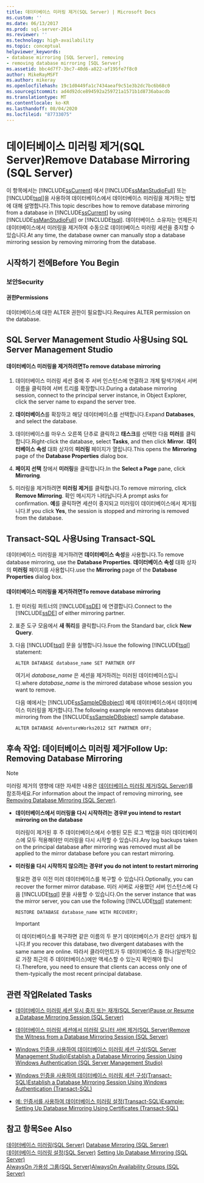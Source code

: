```yaml
---
title: 데이터베이스 미러링 제거(SQL Server) | Microsoft Docs
ms.custom: ''
ms.date: 06/13/2017
ms.prod: sql-server-2014
ms.reviewer: ''
ms.technology: high-availability
ms.topic: conceptual
helpviewer_keywords:
- database mirroring [SQL Server], removing
- removing database mirroring [SQL Server]
ms.assetid: bbc4d7f7-3bc7-40d6-a822-af195fe7f8c0
author: MikeRayMSFT
ms.author: mikeray
ms.openlocfilehash: 19c1d0449fa1c7434aeaf9c51e3b2dc7bc6b68c0
ms.sourcegitcommit: ad4d92dce894592a259721a1571b1d8736abacdb
ms.translationtype: MT
ms.contentlocale: ko-KR
ms.lasthandoff: 08/04/2020
ms.locfileid: "87733075"
---
```

# <a name="remove-database-mirroring-sql-server"></a><span data-ttu-id="e4ffd-102">데이터베이스 미러링 제거(SQL Server)</span><span class="sxs-lookup"><span data-stu-id="e4ffd-102">Remove Database Mirroring (SQL Server)</span></span>
  <span data-ttu-id="e4ffd-103">이 항목에서는 [!INCLUDE[ssCurrent](../../includes/sscurrent-md.md)] 에서 [!INCLUDE[ssManStudioFull](../../includes/ssmanstudiofull-md.md)] 또는 [!INCLUDE[tsql](../../includes/tsql-md.md)]을 사용하여 데이터베이스에서 데이터베이스 미러링을 제거하는 방법에 대해 설명합니다.</span><span class="sxs-lookup"><span data-stu-id="e4ffd-103">This topic describes how to remove database mirroring from a database in [!INCLUDE[ssCurrent](../../includes/sscurrent-md.md)] by using [!INCLUDE[ssManStudioFull](../../includes/ssmanstudiofull-md.md)] or [!INCLUDE[tsql](../../includes/tsql-md.md)].</span></span>  <span data-ttu-id="e4ffd-104">데이터베이스 소유자는 언제든지 데이터베이스에서 미러링을 제거하여 수동으로 데이터베이스 미러링 세션을 중지할 수 있습니다.</span><span class="sxs-lookup"><span data-stu-id="e4ffd-104">At any time, the database owner can manually stop a database mirroring session by removing mirroring from the database.</span></span>  
  
 
  
##  <a name="before-you-begin"></a><a name="BeforeYouBegin"></a> <span data-ttu-id="e4ffd-105">시작하기 전에</span><span class="sxs-lookup"><span data-stu-id="e4ffd-105">Before You Begin</span></span>  
  
###  <a name="security"></a><a name="Security"></a> <span data-ttu-id="e4ffd-106">보안</span><span class="sxs-lookup"><span data-stu-id="e4ffd-106">Security</span></span>  
  
####  <a name="permissions"></a><a name="Permissions"></a> <span data-ttu-id="e4ffd-107">권한</span><span class="sxs-lookup"><span data-stu-id="e4ffd-107">Permissions</span></span>  
 <span data-ttu-id="e4ffd-108">데이터베이스에 대한 ALTER 권한이 필요합니다.</span><span class="sxs-lookup"><span data-stu-id="e4ffd-108">Requires ALTER permission on the database.</span></span>  
  
##  <a name="using-sql-server-management-studio"></a><a name="SSMSProcedure"></a> <span data-ttu-id="e4ffd-109">SQL Server Management Studio 사용</span><span class="sxs-lookup"><span data-stu-id="e4ffd-109">Using SQL Server Management Studio</span></span>  
  
#### <a name="to-remove-database-mirroring"></a><span data-ttu-id="e4ffd-110">데이터베이스 미러링을 제거하려면</span><span class="sxs-lookup"><span data-stu-id="e4ffd-110">To remove database mirroring</span></span>  
  
1.  <span data-ttu-id="e4ffd-111">데이터베이스 미러링 세션 중에 주 서버 인스턴스에 연결하고 개체 탐색기에서 서버 이름을 클릭하여 서버 트리를 확장합니다.</span><span class="sxs-lookup"><span data-stu-id="e4ffd-111">During a database mirroring session, connect to the principal server instance, in Object Explorer, click the server name to expand the server tree.</span></span>  
  
2.  <span data-ttu-id="e4ffd-112">**데이터베이스**를 확장하고 해당 데이터베이스를 선택합니다.</span><span class="sxs-lookup"><span data-stu-id="e4ffd-112">Expand **Databases**, and select the database.</span></span>  
  
3.  <span data-ttu-id="e4ffd-113">데이터베이스를 마우스 오른쪽 단추로 클릭하고 **태스크**를 선택한 다음 **미러**를 클릭합니다.</span><span class="sxs-lookup"><span data-stu-id="e4ffd-113">Right-click the database, select **Tasks**, and then click **Mirror**.</span></span> <span data-ttu-id="e4ffd-114">**데이터베이스 속성** 대화 상자의 **미러링** 페이지가 열립니다.</span><span class="sxs-lookup"><span data-stu-id="e4ffd-114">This opens the **Mirroring** page of the **Database Properties** dialog box.</span></span>  
  
4.  <span data-ttu-id="e4ffd-115">**페이지 선택** 창에서 **미러링**을 클릭합니다.</span><span class="sxs-lookup"><span data-stu-id="e4ffd-115">In the **Select a Page** pane, click **Mirroring**.</span></span>  
  
5.  <span data-ttu-id="e4ffd-116">미러링을 제거하려면 **미러링 제거**를 클릭합니다.</span><span class="sxs-lookup"><span data-stu-id="e4ffd-116">To remove mirroring, click **Remove Mirroring**.</span></span> <span data-ttu-id="e4ffd-117">확인 메시지가 나타납니다.</span><span class="sxs-lookup"><span data-stu-id="e4ffd-117">A prompt asks for confirmation.</span></span> <span data-ttu-id="e4ffd-118">**예**를 클릭하면 세션이 중지되고 미러링이 데이터베이스에서 제거됩니다.</span><span class="sxs-lookup"><span data-stu-id="e4ffd-118">If you click **Yes**, the session is stopped and mirroring is removed from the database.</span></span>  
  
##  <a name="using-transact-sql"></a><a name="TsqlProcedure"></a> <span data-ttu-id="e4ffd-119">Transact-SQL 사용</span><span class="sxs-lookup"><span data-stu-id="e4ffd-119">Using Transact-SQL</span></span>  
 <span data-ttu-id="e4ffd-120">데이터베이스 미러링을 제거하려면 **데이터베이스 속성**을 사용합니다.</span><span class="sxs-lookup"><span data-stu-id="e4ffd-120">To remove database mirroring, use the **Database Properties**.</span></span> <span data-ttu-id="e4ffd-121">**데이터베이스 속성** 대화 상자의 **미러링** 페이지를 사용합니다.</span><span class="sxs-lookup"><span data-stu-id="e4ffd-121">use the **Mirroring** page of the **Database Properties** dialog box.</span></span>  
  
#### <a name="to-remove-database-mirroring"></a><span data-ttu-id="e4ffd-122">데이터베이스 미러링을 제거하려면</span><span class="sxs-lookup"><span data-stu-id="e4ffd-122">To remove database mirroring</span></span>  
  
1.  <span data-ttu-id="e4ffd-123">한 미러링 파트너의 [!INCLUDE[ssDE](../../includes/ssde-md.md)] 에 연결합니다.</span><span class="sxs-lookup"><span data-stu-id="e4ffd-123">Connect to the [!INCLUDE[ssDE](../../includes/ssde-md.md)] of either mirroring partner.</span></span>  
  
2.  <span data-ttu-id="e4ffd-124">표준 도구 모음에서 **새 쿼리**를 클릭합니다.</span><span class="sxs-lookup"><span data-stu-id="e4ffd-124">From the Standard bar, click **New Query**.</span></span>  
  
3.  <span data-ttu-id="e4ffd-125">다음 [!INCLUDE[tsql](../../includes/tsql-md.md)] 문을 실행합니다.</span><span class="sxs-lookup"><span data-stu-id="e4ffd-125">Issue the following [!INCLUDE[tsql](../../includes/tsql-md.md)] statement:</span></span>  
  
    ```  
    ALTER DATABASE database_name SET PARTNER OFF  
    ```  
  
     <span data-ttu-id="e4ffd-126">여기서 *database_name* 은 세션을 제거하려는 미러된 데이터베이스입니다.</span><span class="sxs-lookup"><span data-stu-id="e4ffd-126">where *database_name* is the mirrored database whose session you want to remove.</span></span>  
  
     <span data-ttu-id="e4ffd-127">다음 예에서는 [!INCLUDE[ssSampleDBobject](../../includes/sssampledbobject-md.md)] 예제 데이터베이스에서 데이터베이스 미러링을 제거합니다.</span><span class="sxs-lookup"><span data-stu-id="e4ffd-127">The following example removes database mirroring from the [!INCLUDE[ssSampleDBobject](../../includes/sssampledbobject-md.md)] sample database.</span></span>  
  
    ```  
    ALTER DATABASE AdventureWorks2012 SET PARTNER OFF;  
    ```  
  
##  <a name="follow-up-removing-database-mirroring"></a><a name="FollowUp"></a> <span data-ttu-id="e4ffd-128">후속 작업: 데이터베이스 미러링 제거</span><span class="sxs-lookup"><span data-stu-id="e4ffd-128">Follow Up: Removing Database Mirroring</span></span>  
  
> [!NOTE]  
>  <span data-ttu-id="e4ffd-129">미러링 제거의 영향에 대한 자세한 내용은 [데이터베이스 미러링 제거&#40;SQL Server&#41;](database-mirroring-sql-server.md)를 참조하세요.</span><span class="sxs-lookup"><span data-stu-id="e4ffd-129">For information about the impact of removing mirroring, see [Removing Database Mirroring &#40;SQL Server&#41;](database-mirroring-sql-server.md).</span></span>  
  
-   <span data-ttu-id="e4ffd-130">**데이터베이스에서 미러링을 다시 시작하려는 경우**</span><span class="sxs-lookup"><span data-stu-id="e4ffd-130">**If you intend to restart mirroring on the database**</span></span>  
  
     <span data-ttu-id="e4ffd-131">미러링이 제거된 후 주 데이터베이스에서 수행된 모든 로그 백업을 미러 데이터베이스에 모두 적용해야만 미러링을 다시 시작할 수 있습니다.</span><span class="sxs-lookup"><span data-stu-id="e4ffd-131">Any log backups taken on the principal database after mirroring was removed must all be applied to the mirror database before you can restart mirroring.</span></span>  
  
-   <span data-ttu-id="e4ffd-132">**미러링을 다시 시작하지 않으려는 경우**</span><span class="sxs-lookup"><span data-stu-id="e4ffd-132">**If you do not intent to restart mirroring**</span></span>  
  
     <span data-ttu-id="e4ffd-133">필요한 경우 이전 미러 데이터베이스를 복구할 수 있습니다.</span><span class="sxs-lookup"><span data-stu-id="e4ffd-133">Optionally, you can recover the former mirror database.</span></span> <span data-ttu-id="e4ffd-134">미러 서버로 사용했던 서버 인스턴스에 다음 [!INCLUDE[tsql](../../includes/tsql-md.md)] 문을 사용할 수 있습니다.</span><span class="sxs-lookup"><span data-stu-id="e4ffd-134">On the server instance that was the mirror server, you can use the following [!INCLUDE[tsql](../../includes/tsql-md.md)] statement:</span></span>  
  
    ```  
    RESTORE DATABASE database_name WITH RECOVERY;  
    ```  
  
    > [!IMPORTANT]  
    >  <span data-ttu-id="e4ffd-135">이 데이터베이스를 복구하면 같은 이름의 두 분기 데이터베이스가 온라인 상태가 됩니다.</span><span class="sxs-lookup"><span data-stu-id="e4ffd-135">If you recover this database, two divergent databases with the same name are online.</span></span> <span data-ttu-id="e4ffd-136">따라서 클라이언트가 두 데이터베이스 중 하나(일반적으로 가장 최근의 주 데이터베이스)에만 액세스할 수 있는지 확인해야 합니다.</span><span class="sxs-lookup"><span data-stu-id="e4ffd-136">Therefore, you need to ensure that clients can access only one of them-typically the most recent principal database.</span></span>  
  
##  <a name="related-tasks"></a><a name="RelatedTasks"></a> <span data-ttu-id="e4ffd-137">관련 작업</span><span class="sxs-lookup"><span data-stu-id="e4ffd-137">Related Tasks</span></span>  
  
-   [<span data-ttu-id="e4ffd-138">데이터베이스 미러링 세션 일시 중지 또는 재개&#40;SQL Server&#41;</span><span class="sxs-lookup"><span data-stu-id="e4ffd-138">Pause or Resume a Database Mirroring Session &#40;SQL Server&#41;</span></span>](pause-or-resume-a-database-mirroring-session-sql-server.md)  
  
-   [<span data-ttu-id="e4ffd-139">데이터베이스 미러링 세션에서 미러링 모니터 서버 제거&#40;SQL Server&#41;</span><span class="sxs-lookup"><span data-stu-id="e4ffd-139">Remove the Witness from a Database Mirroring Session &#40;SQL Server&#41;</span></span>](remove-the-witness-from-a-database-mirroring-session-sql-server.md)  
  
-   [<span data-ttu-id="e4ffd-140">Windows 인증을 사용하여 데이터베이스 미러링 세션 구성&#40;SQL Server Management Studio&#41;</span><span class="sxs-lookup"><span data-stu-id="e4ffd-140">Establish a Database Mirroring Session Using Windows Authentication &#40;SQL Server Management Studio&#41;</span></span>](establish-database-mirroring-session-windows-authentication.md)  
  
-   [<span data-ttu-id="e4ffd-141">Windows 인증을 사용하여 데이터베이스 미러링 세션 구성&#40;Transact-SQL&#41;</span><span class="sxs-lookup"><span data-stu-id="e4ffd-141">Establish a Database Mirroring Session Using Windows Authentication &#40;Transact-SQL&#41;</span></span>](database-mirroring-establish-session-windows-authentication.md)  
  
-   [<span data-ttu-id="e4ffd-142">예: 인증서를 사용하여 데이터베이스 미러링 설정&#40;Transact-SQL&#41;</span><span class="sxs-lookup"><span data-stu-id="e4ffd-142">Example: Setting Up Database Mirroring Using Certificates &#40;Transact-SQL&#41;</span></span>](example-setting-up-database-mirroring-using-certificates-transact-sql.md)  
  
## <a name="see-also"></a><span data-ttu-id="e4ffd-143">참고 항목</span><span class="sxs-lookup"><span data-stu-id="e4ffd-143">See Also</span></span>  
 <span data-ttu-id="e4ffd-144">[데이터베이스 미러링&#40;SQL Server&#41;](database-mirroring-sql-server.md) </span><span class="sxs-lookup"><span data-stu-id="e4ffd-144">[Database Mirroring &#40;SQL Server&#41;](database-mirroring-sql-server.md) </span></span>  
 <span data-ttu-id="e4ffd-145">[데이터베이스 미러링 설정&#40;SQL Server&#41;](setting-up-database-mirroring-sql-server.md) </span><span class="sxs-lookup"><span data-stu-id="e4ffd-145">[Setting Up Database Mirroring &#40;SQL Server&#41;](setting-up-database-mirroring-sql-server.md) </span></span>  
 [<span data-ttu-id="e4ffd-146">AlwaysOn 가용성 그룹(SQL Server)</span><span class="sxs-lookup"><span data-stu-id="e4ffd-146">AlwaysOn Availability Groups (SQL Server)</span></span>](../availability-groups/windows/always-on-availability-groups-sql-server.md)  
  
  
